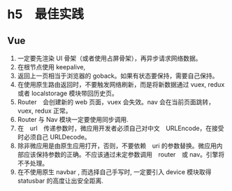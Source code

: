 

# h5　最佳实践



## Vue

1. 一定要先渲染 UI 骨架（或者使用占屏骨架），再异步请求网络数据。
2. 在根节点使用 keepalive, 
3. 返回上一页相当于浏览器的 goback。如果有状态要保持，需要自己保持。
4. 在使用原生路由返回时，不要触发网络刷新，而是将新数据通过 vuex, redux 或者 localstorage 模块带回历史页。
5. Router　会创建新的 web 页面，vuex 会失效。nav 会在当前页面跳转，vuex, redux 正常。
6. Router 与 Nav 模块一定要使用同步调用.
7. 在　url　传递参数时，微应用开发者必须自己对中文　URLEncode，在接受时必须自己 URLDecode。
8. 除非微应用是由原生应用打开，否则，不要依赖　uri 的参数替换。微应用内部应该保持参数的正确。不应该通过未定参数调用　router　或 nav。引擎将不予处理。
9. 在不使用原生 navbar , 而选择自己手写时, 一定要引入 device 模块取得 statusbar 的高度让出安全距离.

